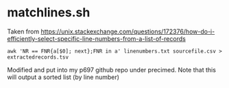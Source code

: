 # matchlines.sh
Taken from
https://unix.stackexchange.com/questions/172376/how-do-i-efficiently-select-specific-line-numbers-from-a-list-of-records
```shell
awk 'NR == FNR{a[$0]; next};FNR in a' linenumbers.txt sourcefile.csv > extractedrecords.tsv
```
Modified and put into my p697 github repo under precimed.
Note that this will output a sorted list (by line number)